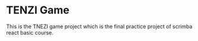 # TENZI Game

This is the TNEZI game project which is the final practice project of scrimba react basic course. 
